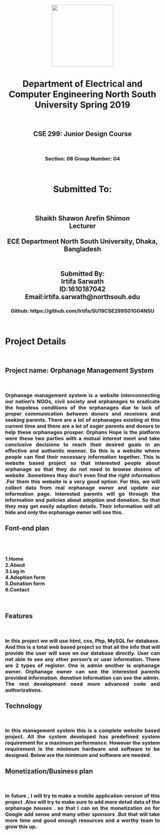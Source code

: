 <html>
<head>

</head>
<body>
<p align="center">
  <img width="200" height="200" src="https://media.licdn.com/dms/image/C560BAQEFJPl7DXD1Dg/company-logo_200_200/0?e=2159024400&v=beta&t=4wzyvb7GBsvMovoet_LGS9uj_Gso_kmfWqCXnqydCDI">
</p>
<h1 align='center'>
Department of Electrical and Computer Engineering
North South University
Spring 2019 </h1> <br>
<h2 align='center'>CSE 299: Junior Design Course</h2> <br>
<h3 align='center'>Section: 08
Group Number: 04 </h3> <br>
<h1 align='center'>Submitted To:</h1> <br>
<h2 align='center'> Shaikh Shawon Arefin Shimon<br>
Lecturer<br><br>
ECE Department
North South University,
Dhaka, Bangladesh
</h2>
<h2 align='center'><br>
Submitted By:<br>
Irtifa Sarwath <br>
ID:1610187042 <br>
Email:irtifa.sarwath@northsouh.edu <br></h2>
<h3 align='center'>Github: https://github.com/Irtifa/SU19CSE299S01G04NSU <br></h3><br>
<h1>Project Details</h1> <br>
<h2>Project name: Orphanage Management System </h2> <br>
<h3 align='justify'>Orphanage management system is a website interconnecting our nation’s NGOs, civil society and orphanages to eradicate the hopeless conditions of the orphanages due to lack of proper communication between donors and receivers and seeking parents. There are a lot of orphanages existing at this current time and there are a lot of eager parents and donors to help these orphanages prosper. Orphans Hope is the platform were these two parties with a mutual interest meet and take conclusive decisions to reach their desired goals in an effective and authentic manner.
So this is a website where people can find their necessary information together.
This is website based project so that interested people about orphanage so that they do not need to browse dozens of website .Sometimes they don’t even find the right information .For them this website is a very good option.
For this, we will collect data from real orphanage owner and update our information page. Interested parents will go through the information and policies about adoption and donation. So that they may get easily adaption details. Their information will all hide and only the orphanage owner will see this.</h3>
<h2>Font-end plan</h2><br>
<h3><br>
1.Home<br>
2.About<br>
3.Log in<br>
4.Adoption form<br>
5.Donation form<br>
6.Contact<br> 
</h3><br>
<h2>Features</h2><br>
<h3 align='justify'>In this project we will use html, css, Php, MySQL for database. And this is a total web based project so that all the info that will provide the user will save on our database directly. User can not able to see any other person’s or user information. There are 2 types of register. One is admin another is orphanage owner. Orphanage owner can see the interested parents provided information. donation information can see the admin. The rest development need more advanced code and authorizations.</h3>
<h2>Technology</h2><br>
<h3 align='justify'>In this management system this is a complete website based project. All the system developed has predefined system requirement for a maximum performance. However the system requirement is the minimum hardware and software to be designed. Below are the minimum and software are needed.</h3>
<h2>Monetization/Business plan</h2><br>
<h3 align='justify'>In future , I will try to make a mobile application version of this project .Also will try to make sure to add more detail data of the orphanage  houses . so that I can on the monetization on for Google add sense and many other sponsors .But that will take more time and  good enough resources and a worthy team to grow this up.</h3>
</body>
</html>
